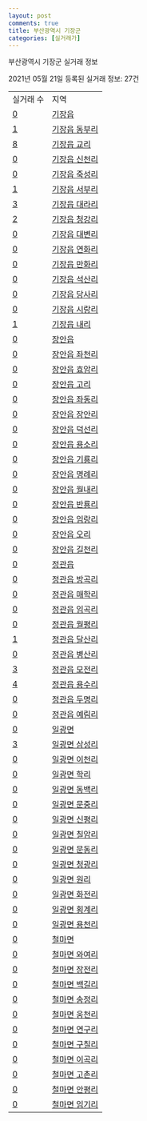 ```yaml
---
layout: post
comments: true
title: 부산광역시 기장군
categories: [실거래가]
---
```


부산광역시 기장군 실거래 정보

2021년 05월 21일 등록된 실거래 정보: 27건


<table>
  <tr>
    <td>실거래 수</td>
    <td>지역</td>
  </tr>

  
  <tr>
    <td><a href="2671025000.html">0</a></td>
    <td><a href="2671025000.html">기장읍</a></td>
  </tr>
    

  <tr>
    <td><a href="2671025021.html">1</a></td>
    <td><a href="2671025021.html">기장읍 동부리</a></td>
  </tr>
    

  <tr>
    <td><a href="2671025022.html">8</a></td>
    <td><a href="2671025022.html">기장읍 교리</a></td>
  </tr>
    

  <tr>
    <td><a href="2671025023.html">0</a></td>
    <td><a href="2671025023.html">기장읍 신천리</a></td>
  </tr>
    

  <tr>
    <td><a href="2671025024.html">0</a></td>
    <td><a href="2671025024.html">기장읍 죽성리</a></td>
  </tr>
    

  <tr>
    <td><a href="2671025025.html">1</a></td>
    <td><a href="2671025025.html">기장읍 서부리</a></td>
  </tr>
    

  <tr>
    <td><a href="2671025026.html">3</a></td>
    <td><a href="2671025026.html">기장읍 대라리</a></td>
  </tr>
    

  <tr>
    <td><a href="2671025027.html">2</a></td>
    <td><a href="2671025027.html">기장읍 청강리</a></td>
  </tr>
    

  <tr>
    <td><a href="2671025028.html">0</a></td>
    <td><a href="2671025028.html">기장읍 대변리</a></td>
  </tr>
    

  <tr>
    <td><a href="2671025029.html">0</a></td>
    <td><a href="2671025029.html">기장읍 연화리</a></td>
  </tr>
    

  <tr>
    <td><a href="2671025030.html">0</a></td>
    <td><a href="2671025030.html">기장읍 만화리</a></td>
  </tr>
    

  <tr>
    <td><a href="2671025031.html">0</a></td>
    <td><a href="2671025031.html">기장읍 석산리</a></td>
  </tr>
    

  <tr>
    <td><a href="2671025032.html">0</a></td>
    <td><a href="2671025032.html">기장읍 당사리</a></td>
  </tr>
    

  <tr>
    <td><a href="2671025033.html">0</a></td>
    <td><a href="2671025033.html">기장읍 시랑리</a></td>
  </tr>
    

  <tr>
    <td><a href="2671025034.html">1</a></td>
    <td><a href="2671025034.html">기장읍 내리</a></td>
  </tr>
    

  <tr>
    <td><a href="2671025300.html">0</a></td>
    <td><a href="2671025300.html">장안읍</a></td>
  </tr>
    

  <tr>
    <td><a href="2671025321.html">0</a></td>
    <td><a href="2671025321.html">장안읍 좌천리</a></td>
  </tr>
    

  <tr>
    <td><a href="2671025322.html">0</a></td>
    <td><a href="2671025322.html">장안읍 효암리</a></td>
  </tr>
    

  <tr>
    <td><a href="2671025323.html">0</a></td>
    <td><a href="2671025323.html">장안읍 고리</a></td>
  </tr>
    

  <tr>
    <td><a href="2671025324.html">0</a></td>
    <td><a href="2671025324.html">장안읍 좌동리</a></td>
  </tr>
    

  <tr>
    <td><a href="2671025325.html">0</a></td>
    <td><a href="2671025325.html">장안읍 장안리</a></td>
  </tr>
    

  <tr>
    <td><a href="2671025326.html">0</a></td>
    <td><a href="2671025326.html">장안읍 덕선리</a></td>
  </tr>
    

  <tr>
    <td><a href="2671025327.html">0</a></td>
    <td><a href="2671025327.html">장안읍 용소리</a></td>
  </tr>
    

  <tr>
    <td><a href="2671025328.html">0</a></td>
    <td><a href="2671025328.html">장안읍 기룡리</a></td>
  </tr>
    

  <tr>
    <td><a href="2671025329.html">0</a></td>
    <td><a href="2671025329.html">장안읍 명례리</a></td>
  </tr>
    

  <tr>
    <td><a href="2671025330.html">0</a></td>
    <td><a href="2671025330.html">장안읍 월내리</a></td>
  </tr>
    

  <tr>
    <td><a href="2671025331.html">0</a></td>
    <td><a href="2671025331.html">장안읍 반룡리</a></td>
  </tr>
    

  <tr>
    <td><a href="2671025332.html">0</a></td>
    <td><a href="2671025332.html">장안읍 임랑리</a></td>
  </tr>
    

  <tr>
    <td><a href="2671025333.html">0</a></td>
    <td><a href="2671025333.html">장안읍 오리</a></td>
  </tr>
    

  <tr>
    <td><a href="2671025334.html">0</a></td>
    <td><a href="2671025334.html">장안읍 길천리</a></td>
  </tr>
    

  <tr>
    <td><a href="2671025600.html">0</a></td>
    <td><a href="2671025600.html">정관읍</a></td>
  </tr>
    

  <tr>
    <td><a href="2671025621.html">0</a></td>
    <td><a href="2671025621.html">정관읍 방곡리</a></td>
  </tr>
    

  <tr>
    <td><a href="2671025622.html">0</a></td>
    <td><a href="2671025622.html">정관읍 매학리</a></td>
  </tr>
    

  <tr>
    <td><a href="2671025623.html">0</a></td>
    <td><a href="2671025623.html">정관읍 임곡리</a></td>
  </tr>
    

  <tr>
    <td><a href="2671025624.html">0</a></td>
    <td><a href="2671025624.html">정관읍 월평리</a></td>
  </tr>
    

  <tr>
    <td><a href="2671025625.html">1</a></td>
    <td><a href="2671025625.html">정관읍 달산리</a></td>
  </tr>
    

  <tr>
    <td><a href="2671025626.html">0</a></td>
    <td><a href="2671025626.html">정관읍 병산리</a></td>
  </tr>
    

  <tr>
    <td><a href="2671025627.html">3</a></td>
    <td><a href="2671025627.html">정관읍 모전리</a></td>
  </tr>
    

  <tr>
    <td><a href="2671025628.html">4</a></td>
    <td><a href="2671025628.html">정관읍 용수리</a></td>
  </tr>
    

  <tr>
    <td><a href="2671025629.html">0</a></td>
    <td><a href="2671025629.html">정관읍 두명리</a></td>
  </tr>
    

  <tr>
    <td><a href="2671025630.html">0</a></td>
    <td><a href="2671025630.html">정관읍 예림리</a></td>
  </tr>
    

  <tr>
    <td><a href="2671031000.html">0</a></td>
    <td><a href="2671031000.html">일광면</a></td>
  </tr>
    

  <tr>
    <td><a href="2671031021.html">3</a></td>
    <td><a href="2671031021.html">일광면 삼성리</a></td>
  </tr>
    

  <tr>
    <td><a href="2671031022.html">0</a></td>
    <td><a href="2671031022.html">일광면 이천리</a></td>
  </tr>
    

  <tr>
    <td><a href="2671031023.html">0</a></td>
    <td><a href="2671031023.html">일광면 학리</a></td>
  </tr>
    

  <tr>
    <td><a href="2671031024.html">0</a></td>
    <td><a href="2671031024.html">일광면 동백리</a></td>
  </tr>
    

  <tr>
    <td><a href="2671031025.html">0</a></td>
    <td><a href="2671031025.html">일광면 문중리</a></td>
  </tr>
    

  <tr>
    <td><a href="2671031026.html">0</a></td>
    <td><a href="2671031026.html">일광면 신평리</a></td>
  </tr>
    

  <tr>
    <td><a href="2671031027.html">0</a></td>
    <td><a href="2671031027.html">일광면 칠암리</a></td>
  </tr>
    

  <tr>
    <td><a href="2671031028.html">0</a></td>
    <td><a href="2671031028.html">일광면 문동리</a></td>
  </tr>
    

  <tr>
    <td><a href="2671031029.html">0</a></td>
    <td><a href="2671031029.html">일광면 청광리</a></td>
  </tr>
    

  <tr>
    <td><a href="2671031030.html">0</a></td>
    <td><a href="2671031030.html">일광면 원리</a></td>
  </tr>
    

  <tr>
    <td><a href="2671031031.html">0</a></td>
    <td><a href="2671031031.html">일광면 화전리</a></td>
  </tr>
    

  <tr>
    <td><a href="2671031032.html">0</a></td>
    <td><a href="2671031032.html">일광면 횡계리</a></td>
  </tr>
    

  <tr>
    <td><a href="2671031033.html">0</a></td>
    <td><a href="2671031033.html">일광면 용천리</a></td>
  </tr>
    

  <tr>
    <td><a href="2671033000.html">0</a></td>
    <td><a href="2671033000.html">철마면</a></td>
  </tr>
    

  <tr>
    <td><a href="2671033021.html">0</a></td>
    <td><a href="2671033021.html">철마면 와여리</a></td>
  </tr>
    

  <tr>
    <td><a href="2671033022.html">0</a></td>
    <td><a href="2671033022.html">철마면 장전리</a></td>
  </tr>
    

  <tr>
    <td><a href="2671033023.html">0</a></td>
    <td><a href="2671033023.html">철마면 백길리</a></td>
  </tr>
    

  <tr>
    <td><a href="2671033024.html">0</a></td>
    <td><a href="2671033024.html">철마면 송정리</a></td>
  </tr>
    

  <tr>
    <td><a href="2671033025.html">0</a></td>
    <td><a href="2671033025.html">철마면 웅천리</a></td>
  </tr>
    

  <tr>
    <td><a href="2671033026.html">0</a></td>
    <td><a href="2671033026.html">철마면 연구리</a></td>
  </tr>
    

  <tr>
    <td><a href="2671033027.html">0</a></td>
    <td><a href="2671033027.html">철마면 구칠리</a></td>
  </tr>
    

  <tr>
    <td><a href="2671033028.html">0</a></td>
    <td><a href="2671033028.html">철마면 이곡리</a></td>
  </tr>
    

  <tr>
    <td><a href="2671033029.html">0</a></td>
    <td><a href="2671033029.html">철마면 고촌리</a></td>
  </tr>
    

  <tr>
    <td><a href="2671033030.html">0</a></td>
    <td><a href="2671033030.html">철마면 안평리</a></td>
  </tr>
    

  <tr>
    <td><a href="2671033031.html">0</a></td>
    <td><a href="2671033031.html">철마면 임기리</a></td>
  </tr>
    


</table>
    